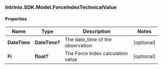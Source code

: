 ### Intrinio.SDK.Model.ForceIndexTechnicalValue
#### Properties

Name | Type | Description | Notes
------------ | ------------- | ------------- | -------------
**DateTime** | **DateTime?** | The date_time of the observation | [optional] 
**Fi** | **float?** | The Force Index calculation value | [optional] 

